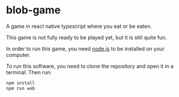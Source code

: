# blob-game

A game in react native typescript where you eat or be eaten.

This game is not fully ready to be played yet, but it is still quite fun.

In order to run this game, you need [node.js](https://nodejs.org/en) to be installed on your computer.

To run this software, you need to clone the repository and open it in a terminal. Then run:

```bash
npm install
npm run web
```
